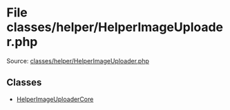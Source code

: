File classes/helper/HelperImageUploader.php
=========
Source: [classes/helper/HelperImageUploader.php](https://github.com/PrestaShop/PrestaShop/blob/1.6.1.1/classes/helper/HelperImageUploader.php)


Classes
-------

* [HelperImageUploaderCore](class.HelperImageUploaderCore)

